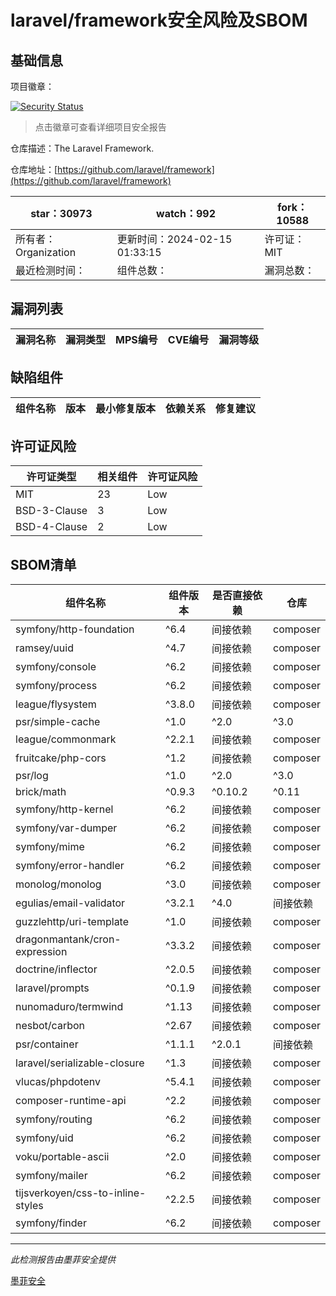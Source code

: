 # laravel/framework安全风险及SBOM

## 基础信息

项目徽章：

[![Security Status](https://www.murphysec.com/platform3/v31/badge/1757840164922990592.svg)](https://www.murphysec.com/console/report/1694415317542723584/1757840164922990592)

> 点击徽章可查看详细项目安全报告

仓库描述：The Laravel Framework.

仓库地址：[https://github.com/laravel/framework](https://github.com/laravel/framework)

| star：30973 | watch：992 | fork：10588 |
| ----------- | -------------- | ------------ |
| 所有者：Organization | 更新时间：2024-02-15 01:33:15 | 许可证：MIT |
| 最近检测时间： | 组件总数： | 漏洞总数： |




## 漏洞列表

| 漏洞名称 | 漏洞类型 | MPS编号 | CVE编号 | 漏洞等级 |
| ------- | ------ | ------- | ------ | ----- |





## 缺陷组件

| 组件名称 | 版本 | 最小修复版本 | 依赖关系 | 修复建议 |
| -------- | ---- | ------------ | -------- | -------- |





## 许可证风险

| 许可证类型 | 相关组件 | 许可证风险 |
| ---------- | -------- | ---------- |
|MIT|23|Low|
|BSD-3-Clause|3|Low|
|BSD-4-Clause|2|Low|




## SBOM清单

| 组件名称 | 组件版本 | 是否直接依赖 | 仓库 |
| -------- | -------- | ------------ | ---- |
|symfony/http-foundation|^6.4|间接依赖|composer|
|ramsey/uuid|^4.7|间接依赖|composer|
|symfony/console|^6.2|间接依赖|composer|
|symfony/process|^6.2|间接依赖|composer|
|league/flysystem|^3.8.0|间接依赖|composer|
|psr/simple-cache|^1.0|^2.0|^3.0|间接依赖|composer|
|league/commonmark|^2.2.1|间接依赖|composer|
|fruitcake/php-cors|^1.2|间接依赖|composer|
|psr/log|^1.0|^2.0|^3.0|间接依赖|composer|
|brick/math|^0.9.3|^0.10.2|^0.11|^0.12|间接依赖|composer|
|symfony/http-kernel|^6.2|间接依赖|composer|
|symfony/var-dumper|^6.2|间接依赖|composer|
|symfony/mime|^6.2|间接依赖|composer|
|symfony/error-handler|^6.2|间接依赖|composer|
|monolog/monolog|^3.0|间接依赖|composer|
|egulias/email-validator|^3.2.1|^4.0|间接依赖|composer|
|guzzlehttp/uri-template|^1.0|间接依赖|composer|
|dragonmantank/cron-expression|^3.3.2|间接依赖|composer|
|doctrine/inflector|^2.0.5|间接依赖|composer|
|laravel/prompts|^0.1.9|间接依赖|composer|
|nunomaduro/termwind|^1.13|间接依赖|composer|
|nesbot/carbon|^2.67|间接依赖|composer|
|psr/container|^1.1.1|^2.0.1|间接依赖|composer|
|laravel/serializable-closure|^1.3|间接依赖|composer|
|vlucas/phpdotenv|^5.4.1|间接依赖|composer|
|composer-runtime-api|^2.2|间接依赖|composer|
|symfony/routing|^6.2|间接依赖|composer|
|symfony/uid|^6.2|间接依赖|composer|
|voku/portable-ascii|^2.0|间接依赖|composer|
|symfony/mailer|^6.2|间接依赖|composer|
|tijsverkoyen/css-to-inline-styles|^2.2.5|间接依赖|composer|
|symfony/finder|^6.2|间接依赖|composer|


------

*此检测报告由墨菲安全提供*

[墨菲安全](www.murphysec.com)
